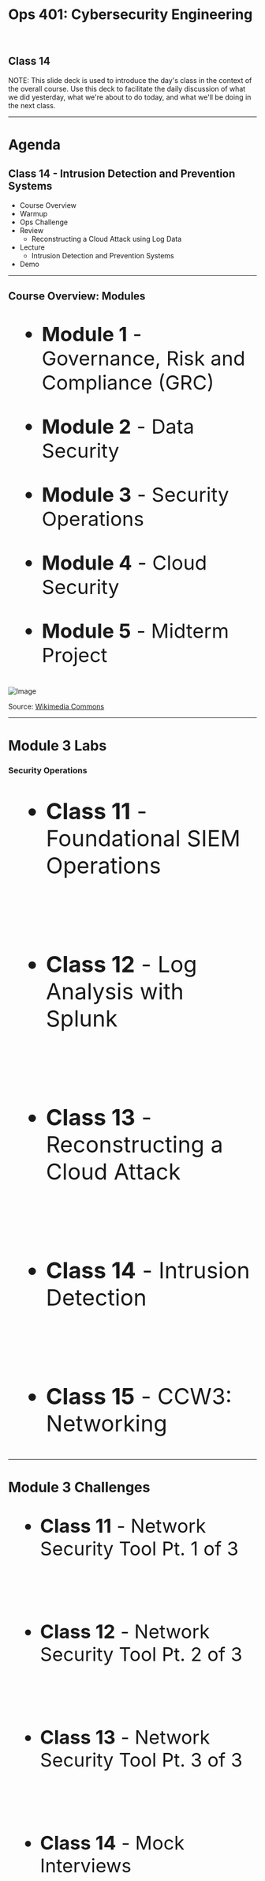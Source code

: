 <!-- .element class="main-title" -->
# Ops 401: Cybersecurity Engineering

<br>

## Class 14

NOTE:
This slide deck is used to introduce the day's class in the context of the overall course. Use this deck to facilitate the daily discussion of what we did yesterday, what we're about to do today, and what we'll be doing in the next class.

---

<!-- .element class="title-and-subtitle" -->
# Agenda

## Class 14 - Intrusion Detection and Prevention Systems

- Course Overview<!-- .element: class="fragment highlight-current-red" data-fragment-index="1" -->
- Warmup
- Ops Challenge
- Review
  - Reconstructing a Cloud Attack using Log Data
- Lecture
  - Intrusion Detection and Prevention Systems
- Demo

---

<!-- .element class="split-screen-with-title" -->
## Course Overview: Modules

<div>

<div align="left" style="font-size: 40px">

- **Module 1** - Governance, Risk and Compliance (GRC)

- **Module 2** - Data Security

- &shy;<!-- .element: class="fragment highlight-current-red" data-fragment-index="1" -->**Module 3** - Security Operations

- **Module 4** - Cloud Security

- **Module 5** - Midterm Project

</div>

<div>

![Image](/ops-401-cybersecurity-guide/curriculum/class-13/slides/assets/00_01.png)
<!-- .element style="width: 100%"-->
Source: [Wikimedia Commons](https://commons.wikimedia.org/wiki/File:Kali-dragon-icon.svg)

</div>

</div>

---

<!-- .element class="title-with-text" -->
# Module 3 Labs

### Security Operations

<div align="left" style="font-size: 45px">

- **Class 11** - Foundational SIEM Operations

<br>

- **Class 12** - Log Analysis with Splunk

<br>

- **Class 13** - Reconstructing a Cloud Attack

<br>

- &shy;<!-- .element style="color: red;" -->**Class 14** - Intrusion Detection

<br>

- **Class 15** - CCW3: Networking

</div>

---

<!-- .element class="split-screen-with-title" -->
# Module 3 Challenges

<div>

<div align="left" style="font-size: 38px">

- **Class 11** - Network Security Tool Pt. 1 of 3

<br>

- **Class 12** - Network Security Tool Pt. 2 of 3

<br>

- **Class 13** - Network Security Tool Pt. 3 of 3

<br>

- &shy;<!-- .element style="color: red;" -->**Class 14** - Mock Interviews

<br>

- **Class 15** - Brute Force Attacks

</div>

<div>

![Image](/ops-401-cybersecurity-guide/curriculum/class-14/slides/assets/00_02.png)

</div>

</div>

---

<!-- .element class="main-title" -->
# Warmup

---

<!-- .element class="main-title" -->
# Review:

## Ops Challenge

---

<!-- .element class="split-screen-with-title" -->
# Three-way Handshake

<div>

<div>

- &shy;<!-- .element: class="fragment" data-fragment-index="1" -->**TCP three-way handshake**
  - &shy;<!-- .element: class="fragment" data-fragment-index="2" -->Client first sends a **Synchronization packet (SYN)**
  - &shy;<!-- .element: class="fragment" data-fragment-index="3" -->Server accepts and responds with a **Synchronization Acknowledgment (SYN-ACK)**
  - &shy;<!-- .element: class="fragment" data-fragment-index="4" -->The client responds with an **Acknowledgment (ACK)**
  - TCP session is established <!-- .element: class="fragment" data-fragment-index="5" -->

</div>

<div>

![Image](/ops-401-cybersecurity-guide/curriculum/class-14/slides/assets/14_01.png)
Source: Coen's Blog

</div>

NOTE:

- What are FIN and RST packets?
  - While coding in how to terminate a connection during the three way hand shake, students will face a decision of using 'F' for FIN or 'R' for RST.
  - Referring to TCP FIN VS RST Packets- Know the Difference, discuss:
    - TCP FIN and RST are two ways to terminate a TCP connection.
    - RST packets are like forcefully hanging up a telephone call.
    - FIN packets are like saying your goodbyes and letting the conversation gradually unwind.

---

<!-- .element class="split-screen-with-title" -->
# Three-way Handshake

<div>

<div>

- &shy;<!-- .element: class="fragment" data-fragment-index="1" -->**What are FIN and RST packets?**
  - TCP FIN and RST are two ways to terminate a TCP connection <!-- .element: class="fragment" data-fragment-index="2" -->
- Difference between TCP FIN VS RST Packets: <!-- .element: class="fragment" data-fragment-index="3" -->
  - &shy;<!-- .element: class="fragment" data-fragment-index="4" -->**RST packets** are like forcefully hanging up a telephone call
  - &shy;<!-- .element: class="fragment" data-fragment-index="5" -->**FIN packets** are like saying your goodbyes and letting the conversation elegantly close

</div>

<div>

![Image](/ops-401-cybersecurity-guide/curriculum/class-14/slides/assets/14_01.png)
Source: Coen's Blog

</div>

</div>

NOTE:

- What are FIN and RST packets?
  - While coding in how to terminate a connection during the three way hand shake, students will face a decision of using 'F' for FIN or 'R' for RST.
  - Referring to TCP FIN VS RST Packets- Know the Difference, discuss:
    - TCP FIN and RST are two ways to terminate a TCP connection.
    - RST packets are like forcefully hanging up a telephone call.
    - FIN packets are like saying your goodbyes and letting the conversation gradually unwind.

---

<!-- .element class="main-title" -->
# Review:

# Reconstructing a Cloud Attack

NOTE:

- Review the attacker's console at Mordor
- Discuss what was the attacker doing
- What is ring.txt?

---

<!-- .element class="text-and-image" -->
# Threat Taxonomy

- &shy;<!-- .element: class="fragment" data-fragment-index="1" -->**MITRE ATT&CK**
  - A knowledge base of adversary behavior <!-- .element: class="fragment" data-fragment-index="2" -->
    - Based on real-world observations <!-- .element: class="fragment" data-fragment-index="3" -->
    - Free and open, globally accessible <!-- .element: class="fragment" data-fragment-index="4" -->
    - A common language <!-- .element: class="fragment" data-fragment-index="5" -->
    - Community-driven <!-- .element: class="fragment" data-fragment-index="6" -->
  - Used for developing threat models and methodologies <!-- .element: class="fragment" data-fragment-index="7" -->

![Image](/ops-401-cybersecurity-guide/curriculum/class-14/slides/assets/13_02.png)

NOTE:

- What is MITRE ATT&CK®
  - MITRE ATT&CK is a "globally-accessible knowledge base of adversary tactics and techniques based on real-world observations."
  - "Used for developing threat models and methodologies"
  - Adversarial Tactics, Techniques, and Common Knowledge (ATT&CK™) for enterprise is a framework which describes the adversarial actions or tactics from Initial Access (Exploit) to Command & Control (Maintain).
  - A knowledge base of adversary behavior
    - Based on real-world observations
    - Free and open, globally accessible
    - A common language
    - Community-driven
    - Adversaries use TTPs: Tactics, Techniques, and Procedures
  - ATT&CK is a knowledge base of cyber adversary behavior and taxonomy for adversarial actions across their lifecycle. ATT&CK has several parts:
    - PRE-ATT&CK: Reconnaissance and infrastructure setup
    - ATT&CK: Enterprise IT networks and cloud
    - ATT&CK for Mobile: Behavior against mobile devices

---

<!-- .element class="split-screen-with-title" -->
# REST API

<div>

<div>

- &shy;<!-- .element: class="fragment" data-fragment-index="1" -->**Representational State Transfer (REST) API**
  - A type of modern architectural style of API facilitating machine to machine communication
  - Pass in a noun and a verb <!-- .element: class="fragment" data-fragment-index="2" -->
  - &shy;<!-- .element: class="fragment" data-fragment-index="3" -->**Uses HTTP methods:**
    - &shy;<!-- .element: class="fragment" data-fragment-index="4" -->**GET** to fetch data
    - &shy;<!-- .element: class="fragment" data-fragment-index="5" -->**PUT** to alter the state of data (such as an object, file or block)
    - &shy;<!-- .element: class="fragment" data-fragment-index="6" -->**POST** to create data
    - &shy;<!-- .element: class="fragment" data-fragment-index="7" -->**DELETE** methods to eliminate it

</div>

<div>

![Image](/ops-401-cybersecurity-guide/curriculum/class-14/slides/assets/13_06.png)
Source: I'd Rather Be Writing

</div>

NOTE:

- What is a REST API?
  - Representational State Transfer (REST) API is a type of modern architectural style of API facilitating machine to machine communication
  - Formats: JSON, XML, or HTML
  - Pass in a noun and a verb
  - Uses HTTP methods:
    - GET to fetch data
    - PUT to alter the state of data (such as an object, file or block)
    - POST to create data
    - DELETE methods to eliminate it

---

<!-- .element class="split-screen-with-title" -->
# Amazon S3 REST API

- &shy;<!-- .element: class="fragment" data-fragment-index="1" -->Amazon S3's REST API supports **GET** requests to download objects from a bucket

![Image](/ops-401-cybersecurity-guide/curriculum/class-14/slides/assets/13_10.png) <!-- .element: class="fragment" data-fragment-index="2" -->
Source: AWS

NOTE:

- Amazon S3 REST API is a part of the Amazon Simple Storage Service. Therefore, S3 supports the REST API.
- The AWS CLI (AWS Command Line Interface) can be used to interact with the S3 REST API.

https://docs.aws.amazon.com/AmazonS3/latest/API/API_GetObject.html

---

<!-- .element class="split-screen-with-title" -->
# JSON Format

<div>

<div>

- &shy;<!-- .element: class="fragment" data-fragment-index="1" -->**JavaScript Object Notation (JSON)**
  - An open standard file format <!-- .element: class="fragment" data-fragment-index="2" -->
  - &shy;<!-- .element: class="fragment" data-fragment-index="3" -->Files saved as `.json`
  - Replaced XML <!-- .element: class="fragment" data-fragment-index="4" -->
  - Human-readable text to store attribute-value pairs and array data types (e.g. tables of data) <!-- .element: class="fragment" data-fragment-index="5" -->
  - Originally derived from JavaScript <!-- .element: class="fragment" data-fragment-index="6" -->
  - Used by many modern languages to generate and parse data <!-- .element: class="fragment" data-fragment-index="7" -->

</div>

<div>

![Image](/ops-401-cybersecurity-guide/curriculum/class-14/slides/assets/13_12.png)

</div>

</div>

NOTE:

- JSON, or JavaScript Object Notation
  - A lightweight format for storing and transporting data
  - Often used when data is sent from a server to a web page but increasingly adopted for situations where data arrays are needed.
  - Example JSON:

```json
{"employees":[
  {"firstName":"John", "lastName":"Doe"},
  {"firstName":"Anna", "lastName":"Smith"},
  {"firstName":"Peter", "lastName":"Jones"}
]}
```

- Note that in JSON format, data is stored in key-value pairs.
- JSON is composed of lists of dictionaries, making it easily readable by not only APIs but the Python programming language as well. Opportunities for automation abound.
- Objects are stored in curly braces.
- Arrays are written in square brackets.
- Example use case: AWS stores its configurations in JSON format. The IAM policy below serves as a block list for several IP addresses.

---

<!-- .element class="main-title" -->
# Intrusion Detection

---

<!-- .element class="split-screen-with-title" -->
# Intrusion Detection

- &shy;<!-- .element: class="fragment" data-fragment-index="1" -->**What's the purpose of an IDS?**
  - Detect and prevent intrusions in real time on a network <!-- .element: class="fragment" data-fragment-index="2" -->
  - Allows defenders to customize defensive detection rules <!-- .element: class="fragment" data-fragment-index="3" -->
- &shy;<!-- .element: class="fragment" data-fragment-index="4" -->**When should an IDS be deployed?**
  - Private networks with high value assets <!-- .element: class="fragment" data-fragment-index="5" -->
  - Adequate SecOps coverage to configure rules and respond to IDS alerts <!-- .element: class="fragment" data-fragment-index="6" -->

![Image](/ops-401-cybersecurity-guide/curriculum/class-14/slides/assets/14_02.png)

NOTE:

- Why use IDS, IPS, or HIDS?
  - Detect and/or prevent intrusions in real time on a network
  - Allows defenders to customize defensive detection rules

---

<!-- .element class="split-screen-with-title" -->
# Intrusion Detection

<div>

<div>

- &shy;<!-- .element: class="fragment" data-fragment-index="1" -->**What is an Intrusion Detection System (IDS)?**
  - A deployable security system that uses rules to detect suspicious activity on a network. <!-- .element: class="fragment" data-fragment-index="2" -->
- &shy;<!-- .element: class="fragment" data-fragment-index="3" -->**What is an Intrusion Prevention System (IPS)?**
  - Similar to an IDS, except it attempts to prevent the network traffic in addition to detecting it using rules. <!-- .element: class="fragment" data-fragment-index="4" -->
- &shy;<!-- .element: class="fragment" data-fragment-index="5" -->**IDS products**
  - Snort (used today) <!-- .element: class="fragment" data-fragment-index="6" -->
  - Suricata <!-- .element: class="fragment" data-fragment-index="7" -->
  - Trend Micro Deep Security <!-- .element: class="fragment" data-fragment-index="8" -->

</div>

<div>

![Image](/ops-401-cybersecurity-guide/curriculum/class-14/slides/assets/14_03.png)

![Image](/ops-401-cybersecurity-guide/curriculum/class-14/slides/assets/14_04.png)

</div>

</div>

NOTE:

- What is IDS/IPS?
  - Be sure to clarify that an IDS watches and establishes baseline network behavior before observing and reporting suspicious network activities.
  - The IPS instead acts like a firewall and attempts to block the activity altogether after the intrusion crosses the firewall.
- Network intrusion detection system (NIDS)
  - A NIDS is a detective security control that finds intruder activity on the network and raises alerts when suspicious traffic is captured using rule sets.
  - Also commonly referred to broadly as IDS.
  - Often included on the perimeter firewall UTM device
- Network intrusion prevention system (NIPS)
  - A NIPS is same as IDS but also detects and actively prevents intrusion.
  - Also commonly referred to broadly as IPS.
- Types
  - Behavioral
  - Signature-based

---

<!-- .element class="split-screen-with-title" -->
# Intrusion Detection

<div>

<div>

- &shy;<!-- .element: class="fragment" data-fragment-index="1" -->**What is Snort?**
  - An open source NIPS, capable of performing real-time traffic analysis and packet logging on IP networks. <!-- .element: class="fragment" data-fragment-index="2" -->
    - Protocol analysis <!-- .element: class="fragment" data-fragment-index="3" -->
    - Content searching/matching <!-- .element: class="fragment" data-fragment-index="4" -->
    - &shy;<!-- .element: class="fragment" data-fragment-index="5" -->**Detects**
      - Probes <!-- .element: class="fragment" data-fragment-index="6" -->
      - Buffer overflows <!-- .element: class="fragment" data-fragment-index="7" -->
      - Stealth port scans (performed with NMAP and other discovery tools) <!-- .element: class="fragment" data-fragment-index="8" -->
      - CGI attacks <!-- .element: class="fragment" data-fragment-index="9" -->
      - SMB probes <!-- .element: class="fragment" data-fragment-index="10" -->
      - OS fingerprinting attempts <!-- .element: class="fragment" data-fragment-index="11" -->

</div>

<div>

![Image](/ops-401-cybersecurity-guide/curriculum/class-14/slides/assets/14_03.png)

</div>

</div>

NOTE:

- What is Snort?
  - Snort is an open source NIPS, capable of performing real-time traffic analysis and packet logging on IP networks.
  - It can perform protocol analysis, content searching/matching, and can be used to detect a variety of attacks and probes, such as buffer overflows, stealth port scans, CGI attacks, SMB probes, OS fingerprinting attempts, and much more.

---

<!-- .element class="split-screen-with-title" -->
# Intrusion Detection

- &shy;<!-- .element: class="fragment" data-fragment-index="1" -->**Where can an IDS be deployed?**
  - Standalone appliance/VM <!-- .element: class="fragment" data-fragment-index="2" -->
  - Integrated into cloud IaaS provider's systems <!-- .element: class="fragment" data-fragment-index="3" -->
  - Installed on a router/firewall appliance such as pfSense <!-- .element: class="fragment" data-fragment-index="4" -->
- &shy;<!-- .element: class="fragment" data-fragment-index="5" -->**Types**
  - Behavioral detection <!-- .element: class="fragment" data-fragment-index="6" -->
  - Signature-based detection <!-- .element: class="fragment" data-fragment-index="7" -->

![Image](/ops-401-cybersecurity-guide/curriculum/class-14/slides/assets/14_02.png)

---

<!-- .element class="split-screen-with-title" -->
# Intrusion Detection

<div>

<div>

- &shy;<!-- .element: class="fragment" data-fragment-index="1" -->**Packet logging**
  - Snort can be run as a packet logger <!-- .element: class="fragment" data-fragment-index="2" -->
  - Novel attacks do not exhibit known signatures in traffic <!-- .element: class="fragment" data-fragment-index="3" -->
  - Novel attacks require traffic inspection before a new IDS rule is generated <!-- .element: class="fragment" data-fragment-index="4" -->
  - This is exactly how the default publicly-available Snort rules are created <!-- .element: class="fragment" data-fragment-index="5" -->

</div>

<div>

![Image](/ops-401-cybersecurity-guide/curriculum/class-14/slides/assets/14_03.png)

</div>

</div>

---

<!-- .element class="split-screen-with-title" -->
# Intrusion Detection

<div>

<div>

- &shy;<!-- .element: class="fragment" data-fragment-index="1" -->**What is a host-based intrusion detection system (HIDS)?**
  - An IDS capable of monitoring and analyzing the internals of a computing system as well as the network packets on its network interfaces.
  - Ideally deployed in conjunction with a NIDS to capture traffic that slipped past the NIDS <!-- .element: class="fragment" data-fragment-index="2" -->
  - Example Product: OSSEC <!-- .element: class="fragment" data-fragment-index="3" -->

</div>

<div>

![Image](/ops-401-cybersecurity-guide/curriculum/class-14/slides/assets/14_05.png)

![Image](/ops-401-cybersecurity-guide/curriculum/class-14/slides/assets/14_06.png)

</div>

</div>

NOTE:

- What is HIDS?
  - A host-based intrusion detection system (HIDS) is an IDS capable of monitoring and analyzing the internals of a computing system as well as the network packets on its network interfaces.
  - Ideally deployed in conjunction with a NIDS to capture traffic that slipped past the NIDS
  - Example: OSSEC
    - Open source HIDS
    - Log-based IDS
    - Rootkit and malware detection
    - Active response
    - Compliance auditing
    - File integrity monitoring
    - System inventory
  - https://www.ossec.net/

---

<!-- .element class="split-screen-with-title" -->
# Intrusion Detection

<div>

<div>

- &shy;<!-- .element: class="fragment" data-fragment-index="1" -->**OSSEC**
  - Open source HIDS <!-- .element: class="fragment" data-fragment-index="2" -->
  - Log-based IDS <!-- .element: class="fragment" data-fragment-index="3" -->
  - Rootkit and malware detection <!-- .element: class="fragment" data-fragment-index="4" -->
  - Active response <!-- .element: class="fragment" data-fragment-index="5" -->
  - Compliance auditing <!-- .element: class="fragment" data-fragment-index="6" -->
  - File integrity monitoring <!-- .element: class="fragment" data-fragment-index="7" -->
  - System inventory <!-- .element: class="fragment" data-fragment-index="8" -->
- Splunk can be integrated with OSSEC using Splunkbase <!-- .element: class="fragment" data-fragment-index="9" -->

</div>

<div>

![Image](/ops-401-cybersecurity-guide/curriculum/class-14/slides/assets/14_05.png)

![Image](/ops-401-cybersecurity-guide/curriculum/class-14/slides/assets/14_06.png)

</div>

</div>

NOTE:
https://www.ossec.net/

---

<!-- .element class="split-screen-with-title" -->
# Intrusion Detection

<div>

<div>

- &shy;<!-- .element: class="fragment" data-fragment-index="1" -->**How does Snort work?**
  - Detects network baseline traffic <!-- .element: class="fragment" data-fragment-index="2" -->
  - Uses rules to detect network anomalies <!-- .element: class="fragment" data-fragment-index="3" -->
- &shy;<!-- .element: class="fragment" data-fragment-index="4" -->**Network topology**
  - Snort requires a span port (traffic mirroring) for its sniffer interface <!-- .element: class="fragment" data-fragment-index="5" -->
  - PfSense supports traffic mirroring, as implemented in Ops 301 <!-- .element: class="fragment" data-fragment-index="6" -->
  - Keep this lab long term as a threat detection ecosystem for learning <!-- .element: class="fragment" data-fragment-index="7" -->

</div>

![Image](/ops-401-cybersecurity-guide/curriculum/class-14/slides/assets/14_07.png)

---

<!-- .element class="split-screen-with-title" -->
# Intrusion Detection

- &shy;<!-- .element: class="fragment" data-fragment-index="1" -->**Snort Deployment**
  - Typical on premise setup with traffic mirroring. <!-- .element: class="fragment" data-fragment-index="2" -->
  - Needs to be BEFORE any encapsulation/encryption (VPN) <!-- .element: class="fragment" data-fragment-index="3" -->

![Image](/ops-401-cybersecurity-guide/curriculum/class-14/slides/assets/14_08.png)

Source: cisco.com

---

<!-- .element class="split-screen-with-title" -->
# Intrusion Detection

- &shy;<!-- .element: class="fragment" data-fragment-index="1" -->**Setting up Snort**
  - First test if Snort is installed with `snort -V` <!-- .element: class="fragment" data-fragment-index="2" -->
  - Once Snort is installed, configure it by editing the snort.conf file in /etc/snort/snort.conf <!-- .element: class="fragment" data-fragment-index="3" -->

![Image](/ops-401-cybersecurity-guide/curriculum/class-14/slides/assets/14_09.png)

Source: InfosecInstitute

---

<!-- .element class="split-screen-with-title" -->
# Intrusion Detection

- &shy;<!-- .element: class="fragment" data-fragment-index="1" -->Basic settings are in `snort.conf`
  - Set your network address first <!-- .element: class="fragment" data-fragment-index="2" -->
- &shy;<!-- .element: class="fragment" data-fragment-index="3" -->Rules are found in `/etc/snort/rules/local.rules`

![Image](/ops-401-cybersecurity-guide/curriculum/class-14/slides/assets/14_10.png)

![Image](/ops-401-cybersecurity-guide/curriculum/class-14/slides/assets/14_11.png)

Source: Infosec

---

<!-- .element class="split-screen-with-title" -->
# Intrusion Detection

- &shy;<!-- .element: class="fragment" data-fragment-index="1" -->**Snort rule headers explained (example scenario):**
  - &shy;<!-- .element: class="fragment" data-fragment-index="2" -->**`alert`** – Rule action. Snort will generate an alert when the set condition is met.
  - &shy;<!-- .element: class="fragment" data-fragment-index="3" -->**`any`** – Source IP. Snort will look at all sources.
  - &shy;<!-- .element: class="fragment" data-fragment-index="4" -->**`any`** – Source port. Snort will look at all ports.
  - &shy;<!-- .element: class="fragment" data-fragment-index="5" -->**`->`** – Direction. From source to destination.
  - &shy;<!-- .element: class="fragment" data-fragment-index="6" -->**`$HOME_NET`** – Destination IP. We are using the HOME_NET value from the snort.conf file.
  - &shy;<!-- .element: class="fragment" data-fragment-index="7" -->**`any`** – Destination port. Snort will look at all ports on the protected network.

![Image](/ops-401-cybersecurity-guide/curriculum/class-14/slides/assets/14_11.png)

Source: Infosec

---

<!-- .element class="main-title" -->
# Demo

NOTE:

DO:

- In this demo we'll introduce students to Snort.
  - Installation
    - Show how to deploy Snort on a Ubuntu Linux VM.
    - Show where the config and log files are located.
    - How to test & validate Snort configuration:
      - `sudo snort -i enp0s3 -c /etc/snort/snort.conf -T`
  - Modes of Operation
    - Getting started with Snort’s sniffer mode
    - The sniffer mode reads the network’s traffic and displays the translation for a human viewer.
    - In order to test it type sudo snort -v
    - You won't use this commonly. Takes a lot of resources.
    - More verbose: sudo snort -v -d -e
  - Next, let's setup logging
  - `cd /var/log/snort`
  - `mkdir snortlogs`
  - `snort -d -l snortlogs` initiates Snort to log traffic to this folder
  - `snort -d -v -r logfilename.log.xxxxxxx` will let us read the log file
  - To initiate Snort NIDS mode and send alerts to the console view:
    - `sudo snort -d -l /var/log/snort/snortlogs -h 10.0.2.0/24 -A console -c /etc/snort/snort.conf`
    - Replace 10.0.0.0/24 with your actual network
  - Rule Writing
    - Show how to write a Snort rule.
    - Edit /etc/snort/rules/local.rules and add alert icmp any any -> $HOME_NET any (msg:”ICMP test”; sid:1000001; rev:1; classtype:icmp-event;)
    - This will create a rule detecting ICMP traffic on the network.
    - From this same computer you can ping scanme.nmap.org to test if Snort is triggering alerts correctly. You should see positive detections:
      - `10/19-21:39:47.901168  [**] [1:1000001:1] ”ICMP test"`
